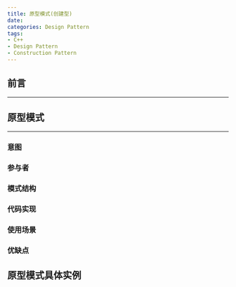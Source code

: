 ```yaml
---
title: 原型模式(创建型)
date: 
categories: Design Pattern
tags:
- C++
- Design Pattern
- Construction Pattern
---
```


## 前言
---

## 原型模式
---

### 意图

### 参与者

### 模式结构

### 代码实现

### 使用场景

### 优缺点

## 原型模式具体实例
